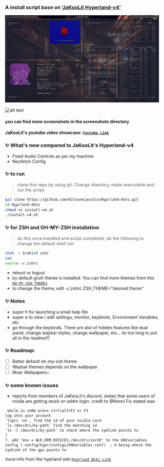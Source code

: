 ### A install script base on ['JaKooLit Hyperland-v4'](https://github.com/JaKooLit/Hyprland-v4)

![alt text](https://github.com/Kitsunejasutin/Hyprland-dots/blob/main/screenshots/desktop-1.png "Default")

![alt text](https://github.com/JaKooLit/Ja-Hyprland/blob/main/screenshots/dual-panel-light-dark-switch.png "Default")

#### you can find more screenshots in the screenshots directory

#### JaKooLit's youtube video showcase: [`Youtube Link`](https://youtu.be/otda1nXJ5Dg?si=Wbb8eg-u3Y-tDnDQ)

### ✨  What's new compared to JaKooLit's Hyperland-v4

- Fixed Audio Controls as per my machine
- Neofetch Config

### ✨ to run
> clone this repo by using git. Change directory, make executable and run the script
```bash
git clone https://github.com/Kitsunejasutin/Hyprland-dots.git
cd Hyprland-dots
chmod +x install-v4.sh
./install-v4.sh
```
### ✨ for ZSH and OH-MY-ZSH installation
> do this once installed and script completed; do the following to change the default shell zsh
```bash
chsh -s $(which zsh)
zsh
source ~/.zshrc
```
- reboot or logout
- by default gnzh theme is installed. You can find more themes from this [`OH-MY-ZSH-THEMES`](https://github.com/ohmyzsh/ohmyzsh/wiki/Themes)
- to change the theme, edit ~/.zshrc ZSH_THEME="desired theme"

### ✨ Notes
- super h for launching a small help file
- super e to view / edit settings, monitor, keybinds, Environment Variables, etc
- go through the keybinds. There are alot of hidden features like dual panel, change waybar styles, change wallpaper, etc... its too long to put all in the readme!!!

### ✨ Roadmap:
- [ ] Better default oh-my-zsh theme
- [ ] Waybar themes depends on the wallpaper
- [ ] Moar Wallpapers~

### ✨ some known issues
- reports from members of JaKooLit's discord, states that some users of nvidia are getting stuck on sddm login. credit  to @Kenni Fix stated was 
```  
 while in sddm press ctrl+alt+F2 or F3
log into your account
`lspci -nn`, find the id of your nvidia card
`ls /dev/dri/by-path` find the matching id
`ls -l /dev/dri/by-path` to check where the symlink points to 
)
7. add "env = WLR_DRM_DEVICES,/dev/dri/cardX" to the ENVvariables config (.config/hypr/configs/ENVariables.conf)  ; X being where the symlink of the gpu points to
```

more info from the hyprland wiki [`Hyprland Wiki Link`](https://wiki.hyprland.org/FAQ/#my-external-monitor-is-blank--doesnt-render--receives-no-signal-laptop)
